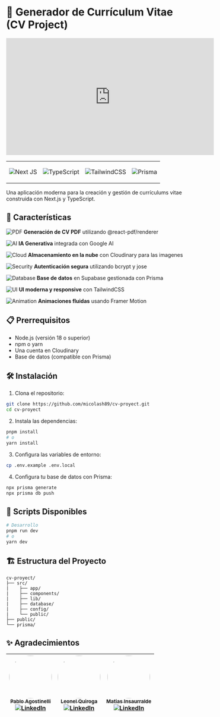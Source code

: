 # 📄 Generador de Currículum Vitae (CV Project) 

<p align="center">
  <iframe width="560" height="315" src="https://www.youtube.com/embed/TCgPQM7Vqeg" title="Demostración del Proyecto" frameborder="0" allowfullscreen></iframe>
</p>

<div align="center" >
<table border="0">
<tr>
<td>

![Next JS](https://img.shields.io/badge/-Next_JS-black?style=for-the-badge&logoColor=white&logo=nextdotjs&color=000000)

</td>
<td>
  
![TypeScript](https://img.shields.io/badge/typescript-%23007ACC.svg?style=for-the-badge&logo=typescript&logoColor=white)

</td>
<td>
  
![TailwindCSS](https://img.shields.io/badge/tailwindcss-%2338B2AC.svg?style=for-the-badge&logo=tailwind-css&logoColor=white)

</td>
<td>
  
![Prisma](https://img.shields.io/badge/Prisma-3982CE?style=for-the-badge&logo=Prisma&logoColor=white)

</td>
</tr>
</table>
</div>



Una aplicación moderna para la creación y gestión de currículums vitae construida con Next.js y TypeScript.

## 🚀 Características

![PDF](https://img.shields.io/badge/-PDF-red?style=flat-square&logo=adobe-acrobat-reader) **Generación de CV PDF** utilizando @react-pdf/renderer

![AI](https://img.shields.io/badge/-AI-fbbc05?style=flat-square&logo=google) **IA Generativa** integrada con Google AI

![Cloud](https://img.shields.io/badge/-Cloud-4285F4?style=flat-square&logo=cloudinary) **Almacenamiento en la nube** con Cloudinary para las imagenes

![Security](https://img.shields.io/badge/-Security-276DC3?style=flat-square&logo=auth0) **Autenticación segura** utilizando bcrypt y jose

![Database](https://img.shields.io/badge/-Database-2D3748?style=flat-square&logo=prisma) **Base de datos** en Supabase gestionada con Prisma

![UI](https://img.shields.io/badge/tailwindcss-0F172A?&logo=tailwindcss) **UI moderna y responsive** con TailwindCSS

![Animation](https://img.shields.io/badge/-Animation-0055FF?style=flat-square&logo=framer) **Animaciones fluidas** usando Framer Motion

## 📋 Prerrequisitos

- Node.js (versión 18 o superior)
- npm o yarn
- Una cuenta en Cloudinary
- Base de datos (compatible con Prisma)

## 🛠️ Instalación

1. Clona el repositorio:
```bash
git clone https://github.com/micolash89/cv-proyect.git
cd cv-proyect
```

2. Instala las dependencias:
```bash
pnpm install
# o
yarn install
```

3. Configura las variables de entorno:
```bash
cp .env.example .env.local
```

4. Configura tu base de datos con Prisma:
```bash
npx prisma generate
npx prisma db push
```

## 🚀 Scripts Disponibles

```bash
# Desarrollo
pnpm run dev
# o
yarn dev
```

## 🏗️ Estructura del Proyecto

```
cv-proyect/
├── src/
|    ├── app/
|    ├── components/
|    ├── lib/
|    ├── database/
|    ├── config/
|    └── public/
├── public/
└── prisma/
```

## ✨ Agradecimientos

| [<img style="border-radius: 50%;" src="https://avatars.githubusercontent.com/u/127222464?v=4" width=115><br><sub>Pablo Agostinelli</sub>](https://github.com/PabloMartinAgostinelli) <br> [![LinkedIn](https://img.shields.io/badge/LinkedIn-%230077B5.svg?logo=linkedin&logoColor=white)](https://www.linkedin.com/in/pablo-agostinelli/)  | [<img style="border-radius: 50%;" src="https://avatars.githubusercontent.com/u/127248902?v=4" width=115><br><sub>Leonel Quiroga</sub>](https://github.com/leonelquiroga10) <br> [![LinkedIn](https://img.shields.io/badge/LinkedIn-%230077B5.svg?logo=linkedin&logoColor=white)](https://www.linkedin.com/in/leonel-quiroga-459069274/) | [<img style="border-radius: 50%;" src="https://avatars.githubusercontent.com/u/127250022?v=4" width=115><br><sub>Matias Insaurralde</sub>](https://github.com/Mat-Insaurralde) <br> [![LinkedIn](https://img.shields.io/badge/LinkedIn-%230077B5.svg?logo=linkedin&logoColor=white)](https://www.linkedin.com/in/mat-insaurralde/)| 
|:----------------------------------------------------------------------------------------------------------------------------------------------------------------------------------------------------------------------------------------------------------------------------------------------: | :--------------------------------------------------------------------------------------------------------------------------------------------------------------------------------------------------------------------------------------------------------------------------------------------------------------: | :--------------------------------------------------------------------------------------------------------------------------------------------------------------------------------------------------------------------------------------------------------------------------------------------------------------: |
